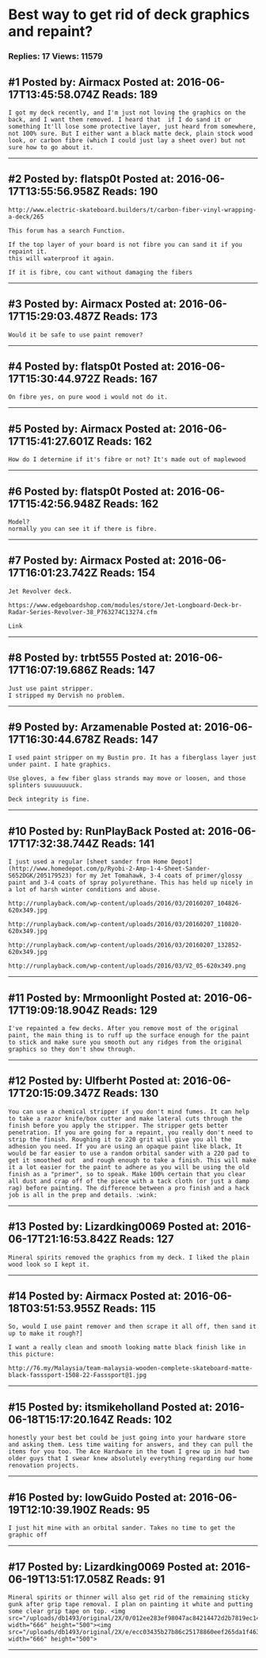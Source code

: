 # Best way to get rid of deck graphics and repaint?

### Replies: 17 Views: 11579

## \#1 Posted by: Airmacx Posted at: 2016-06-17T13:45:58.074Z Reads: 189

```
I got my deck recently, and I'm just not loving the graphics on the back, and I want them removed. I heard that  if I do sand it or something It'll lose some protective layer, just heard from somewhere, not 100% sure. But I either want a black matte deck, plain stock wood look, or carbon fibre (which I could just lay a sheet over) but not sure how to go about it.
```

---
## \#2 Posted by: flatsp0t Posted at: 2016-06-17T13:55:56.958Z Reads: 190

```
http://www.electric-skateboard.builders/t/carbon-fiber-vinyl-wrapping-a-deck/265

This forum has a search Function.

If the top layer of your board is not fibre you can sand it if you repaint it.
this will waterproof it again.

If it is fibre, cou cant without damaging the fibers
```

---
## \#3 Posted by: Airmacx Posted at: 2016-06-17T15:29:03.487Z Reads: 173

```
Would it be safe to use paint remover?
```

---
## \#4 Posted by: flatsp0t Posted at: 2016-06-17T15:30:44.972Z Reads: 167

```
On fibre yes, on pure wood i would not do it.
```

---
## \#5 Posted by: Airmacx Posted at: 2016-06-17T15:41:27.601Z Reads: 162

```
How do I determine if it's fibre or not? It's made out of maplewood
```

---
## \#6 Posted by: flatsp0t Posted at: 2016-06-17T15:42:56.948Z Reads: 162

```
Model?
normally you can see it if there is fibre.
```

---
## \#7 Posted by: Airmacx Posted at: 2016-06-17T16:01:23.742Z Reads: 154

```
Jet Revolver deck.

https://www.edgeboardshop.com/modules/store/Jet-Longboard-Deck-br-Radar-Series-Revolver-38_P763274C13274.cfm

Link
```

---
## \#8 Posted by: trbt555 Posted at: 2016-06-17T16:07:19.686Z Reads: 147

```
Just use paint stripper.
I stripped my Dervish no problem.
```

---
## \#9 Posted by: Arzamenable Posted at: 2016-06-17T16:30:44.678Z Reads: 147

```
I used paint stripper on my Bustin pro. It has a fiberglass layer just under paint. I hate graphics. 

Use gloves, a few fiber glass strands may move or loosen, and those splinters suuuuuuuck. 

Deck integrity is fine.
```

---
## \#10 Posted by: RunPlayBack Posted at: 2016-06-17T17:32:38.744Z Reads: 141

```
I just used a regular [sheet sander from Home Depot](http://www.homedepot.com/p/Ryobi-2-Amp-1-4-Sheet-Sander-S652DGK/205179523) for my Jet Tomahawk, 3-4 coats of primer/glossy paint and 3-4 coats of spray polyurethane. This has held up nicely in a lot of harsh winter conditions and abuse.

http://runplayback.com/wp-content/uploads/2016/03/20160207_104826-620x349.jpg

http://runplayback.com/wp-content/uploads/2016/03/20160207_110820-620x349.jpg

http://runplayback.com/wp-content/uploads/2016/03/20160207_132852-620x349.jpg

http://runplayback.com/wp-content/uploads/2016/03/V2_05-620x349.png
```

---
## \#11 Posted by: Mrmoonlight Posted at: 2016-06-17T19:09:18.904Z Reads: 129

```
I've repainted a few decks. After you remove most of the original paint, the main thing is to ruff up the surface enough for the paint to stick and make sure you smooth out any ridges from the original graphics so they don't show through.
```

---
## \#12 Posted by: Ulfberht Posted at: 2016-06-17T20:15:09.347Z Reads: 130

```
You can use a chemical stripper if you don't mind fumes. It can help to take a razor knife/box cutter and make lateral cuts through the finish before you apply the stripper. The stripper gets better penetration. If you are going for a repaint, you really don't need to strip the finish. Roughing it to 220 grit will give you all the adhesion you need. If you are using an opaque paint like black, It would be far easier to use a random orbital sander with a 220 pad to get it smoothed out  and rough enough to take a finish. This will make it a lot easier for the paint to adhere as you will be using the old finish as a "primer", so to speak. Make 100% certain that you clear all dust and crap off of the piece with a tack cloth (or just a damp rag) before painting. The difference between a pro finish and a hack job is all in the prep and details. :wink:
```

---
## \#13 Posted by: Lizardking0069 Posted at: 2016-06-17T21:16:53.842Z Reads: 127

```
Mineral spirits removed the graphics from my deck. I liked the plain wood look so I kept it.
```

---
## \#14 Posted by: Airmacx Posted at: 2016-06-18T03:51:53.955Z Reads: 115

```
So, would I use paint remover and then scrape it all off, then sand it up to make it rough?]

I want a really clean and smooth looking matte black finish like in this picture:

http://76.my/Malaysia/team-malaysia-wooden-complete-skateboard-matte-black-fasssport-1508-22-Fasssport@1.jpg
```

---
## \#15 Posted by: itsmikeholland Posted at: 2016-06-18T15:17:20.164Z Reads: 102

```
honestly your best bet could be just going into your hardware store and asking them. Less time waiting for answers, and they can pull the items for you too. The Ace Hardware in the town I grew up in had two older guys that I swear knew absolutely everything regarding our home renovation projects.
```

---
## \#16 Posted by: lowGuido Posted at: 2016-06-19T12:10:39.190Z Reads: 95

```
I just hit mine with an orbital sander. Takes no time to get the graphic off
```

---
## \#17 Posted by: Lizardking0069 Posted at: 2016-06-19T13:51:17.058Z Reads: 91

```
Mineral spirits or thinner will also get rid of the remaining sticky gunk after grip tape removal. I plan on painting it white and putting some clear grip tape on top. <img src="/uploads/db1493/original/2X/0/012ee283ef98047ac84214472d2b7819ec148b3b.jpeg" width="666" height="500"><img src="/uploads/db1493/original/2X/e/ecc03435b27b86c25178860eef265da1f46335ed.jpeg" width="666" height="500">
```

---
